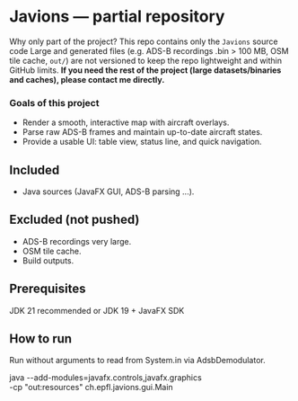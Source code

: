 # Javions — partial repository

Why only part of the project? 
This repo contains only the `Javions` source code 
Large and generated files (e.g. ADS-B recordings .bin > 100 MB, OSM tile cache, `out/`) are not versioned to keep the repo lightweight and within GitHub limits.
**If you need the rest of the project (large datasets/binaries and caches), please contact me directly.**

### Goals of this project
- Render a smooth, interactive map with aircraft overlays.
- Parse raw ADS-B frames and maintain up-to-date aircraft states.
- Provide a usable UI: table view, status line, and quick navigation.

## Included
- Java sources (JavaFX GUI, ADS-B parsing ...).

## Excluded (not pushed)
- ADS-B recordings very large.
- OSM tile cache.
- Build outputs. 

## Prerequisites
JDK 21 recommended or  JDK 19 + JavaFX SDK 

## How to run 
Run without arguments to read from System.in via AdsbDemodulator.

java --add-modules=javafx.controls,javafx.graphics \
     -cp "out:resources" ch.epfl.javions.gui.Main



